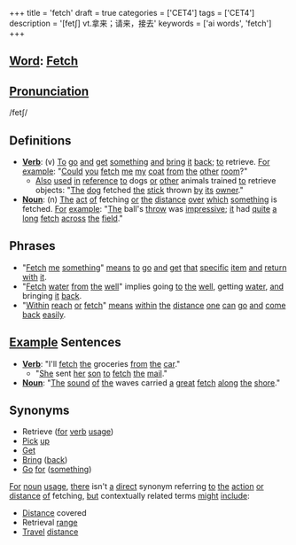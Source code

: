 +++
title = 'fetch'
draft = true
categories = ['CET4']
tags = ['CET4']
description = '[fet∫] vt.拿来；请来，接去'
keywords = ['ai words', 'fetch']
+++

## [Word](/post/word/): [Fetch](/post/fetch/)

## [Pronunciation](/post/pronunciation/)
/fetʃ/

## Definitions
- **[Verb](/post/verb/)**: (v) [To](/post/to/) [go](/post/go/) [and](/post/and/) [get](/post/get/) [something](/post/something/) [and](/post/and/) [bring](/post/bring/) [it](/post/it/) [back](/post/back/); [to](/post/to/) retrieve. [For](/post/for/) [example](/post/example/): "[Could](/post/could/) [you](/post/you/) [fetch](/post/fetch/) [me](/post/me/) [my](/post/my/) [coat](/post/coat/) [from](/post/from/) [the](/post/the/) [other](/post/other/) [room](/post/room/)?"
  - [Also](/post/also/) [used](/post/used/) [in](/post/in/) [reference](/post/reference/) [to](/post/to/) dogs [or](/post/or/) [other](/post/other/) animals trained [to](/post/to/) retrieve objects: "[The](/post/the/) [dog](/post/dog/) fetched [the](/post/the/) [stick](/post/stick/) thrown [by](/post/by/) [its](/post/its/) [owner](/post/owner/)."
- **[Noun](/post/noun/)**: (n) [The](/post/the/) [act](/post/act/) [of](/post/of/) fetching [or](/post/or/) [the](/post/the/) [distance](/post/distance/) [over](/post/over/) [which](/post/which/) [something](/post/something/) is fetched. [For](/post/for/) [example](/post/example/): "[The](/post/the/) ball's [throw](/post/throw/) was [impressive](/post/impressive/); [it](/post/it/) had [quite](/post/quite/) [a](/post/a/) [long](/post/long/) [fetch](/post/fetch/) [across](/post/across/) [the](/post/the/) [field](/post/field/)."
  
## Phrases
- "[Fetch](/post/fetch/) [me](/post/me/) [something](/post/something/)" [means](/post/means/) [to](/post/to/) [go](/post/go/) [and](/post/and/) [get](/post/get/) [that](/post/that/) [specific](/post/specific/) [item](/post/item/) [and](/post/and/) [return](/post/return/) [with](/post/with/) [it](/post/it/).
- "[Fetch](/post/fetch/) [water](/post/water/) [from](/post/from/) [the](/post/the/) [well](/post/well/)" implies going [to](/post/to/) [the](/post/the/) [well](/post/well/), getting [water](/post/water/), [and](/post/and/) bringing [it](/post/it/) [back](/post/back/).
- "[Within](/post/within/) [reach](/post/reach/) [or](/post/or/) [fetch](/post/fetch/)" [means](/post/means/) [within](/post/within/) [the](/post/the/) [distance](/post/distance/) [one](/post/one/) [can](/post/can/) [go](/post/go/) [and](/post/and/) [come](/post/come/) [back](/post/back/) [easily](/post/easily/).

## [Example](/post/example/) Sentences
- **[Verb](/post/verb/)**: "I'll [fetch](/post/fetch/) [the](/post/the/) groceries [from](/post/from/) [the](/post/the/) [car](/post/car/)."
  - "[She](/post/she/) sent [her](/post/her/) [son](/post/son/) [to](/post/to/) [fetch](/post/fetch/) [the](/post/the/) [mail](/post/mail/)."
- **[Noun](/post/noun/)**: "[The](/post/the/) [sound](/post/sound/) [of](/post/of/) [the](/post/the/) waves carried [a](/post/a/) [great](/post/great/) [fetch](/post/fetch/) [along](/post/along/) [the](/post/the/) [shore](/post/shore/)."
  
## Synonyms
- Retrieve ([for](/post/for/) [verb](/post/verb/) [usage](/post/usage/))
- [Pick](/post/pick/) [up](/post/up/)
- [Get](/post/get/)
- [Bring](/post/bring/) ([back](/post/back/))
- [Go](/post/go/) [for](/post/for/) ([something](/post/something/))

[For](/post/for/) [noun](/post/noun/) [usage](/post/usage/), [there](/post/there/) isn't [a](/post/a/) [direct](/post/direct/) synonym referring [to](/post/to/) [the](/post/the/) [action](/post/action/) [or](/post/or/) [distance](/post/distance/) [of](/post/of/) fetching, [but](/post/but/) contextually related terms [might](/post/might/) [include](/post/include/):
- [Distance](/post/distance/) covered
- Retrieval [range](/post/range/)
- [Travel](/post/travel/) [distance](/post/distance/)
